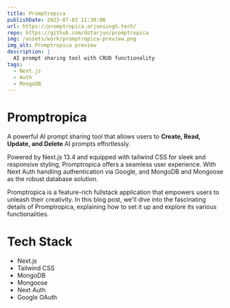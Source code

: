 ```yaml
---
title: Promptropica
publishDate: 2023-07-02 11:30:00
url: https://promptropica.arjunsingh.tech/
repo: https://github.com/dotarjun/promptropica
img: /assets/work/promptropica-preview.png
img_alt: Promptropica preview
description: |
  AI prompt sharing tool with CRUD functionality
tags:
  - Next.js
  - Auth
  - MongoDB
---
```


# Promptropica
A powerful AI prompt sharing tool that allows users to **Create, Read, Update, and Delete** AI prompts effortlessly. 

Powered by Next.js 13.4 and equipped with tailwind CSS for sleek and responsive styling, Promptropica offers a seamless user experience. With Next Auth handling authentication via Google, and MongoDB and Mongoose as the robust database solution.

Promptropica is a feature-rich fullstack application that empowers users to unleash their creativity. In this blog post, we'll dive into the fascinating details of Promptropica, explaining how to set it up and explore its various functionalities.

# Tech Stack
- Next.js
- Tailwind CSS
- MongoDB
- Mongoose
- Next Auth
- Google OAuth
